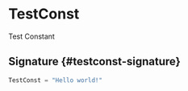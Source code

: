 # TestConst

Test Constant

## Signature {#testconst-signature}

```typescript
TestConst = "Hello world!"
```

